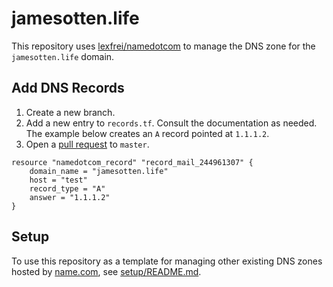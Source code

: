 # jamesotten.life

This repository uses [lexfrei/namedotcom](https://registry.terraform.io/providers/lexfrei/namedotcom/latest/docs) to manage the DNS zone for the `jamesotten.life` domain.

## Add DNS Records

1. Create a new branch.
2. Add a new entry to `records.tf`. Consult the documentation as needed. The example below creates an `A` record pointed at `1.1.1.2`.
3. Open a [pull request](https://docs.github.com/en/pull-requests/collaborating-with-pull-requests/proposing-changes-to-your-work-with-pull-requests/creating-a-pull-request) to `master`.

```
resource "namedotcom_record" "record_mail_244961307" {
    domain_name = "jamesotten.life"
    host = "test"
    record_type = "A"
    answer = "1.1.1.2"
}
```

## Setup

To use this repository as a template for managing other existing DNS zones hosted by [name.com](https://name.com), see [setup/README.md](./setup/README.md).
